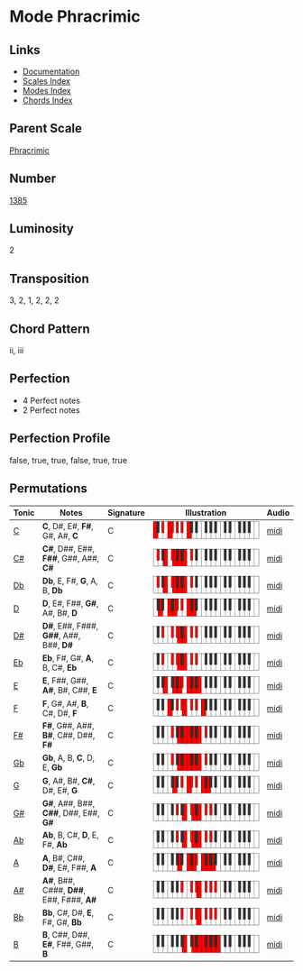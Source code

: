 # Mode Phracrimic

## Links

- [Documentation](README.md)
- [Scales Index](Scales.md)
- [Modes Index](Modes.md)
- [Chords Index](Chords.md)

## Parent Scale

[Phracrimic](ScalePhracrimic.md)

## Number

[1385](https://ianring.com/musictheory/scales/1385)

## Luminosity

2

## Transposition

3, 2, 1, 2, 2, 2

## Chord Pattern

ii, iii

## Perfection

- 4 Perfect notes
- 2 Perfect notes

## Perfection Profile

false, true, true, false, true, true

## Permutations

| Tonic | Notes | Signature | Illustration | Audio |
|-------|-------|-----------|--------------|-------|
| [C](ModeCNaturalPhracrimic.md) | **C**, D#, E#, **F#**, G#, A#, **C** | C | ![CNaturalPhracrimic](ModeCNaturalPhracrimic.png) | [midi](https://github.com/edipermadi/music/blob/main/docs/ModeCNaturalPhracrimic.mid?raw=true) |
| [C#](ModeCSharpPhracrimic.md) | **C#**, D##, E##, **F##**, G##, A##, **C#** | C | ![CSharpPhracrimic](ModeCSharpPhracrimic.png) | [midi](https://github.com/edipermadi/music/blob/main/docs/ModeCSharpPhracrimic.mid?raw=true) |
| [Db](ModeDFlatPhracrimic.md) | **Db**, E, F#, **G**, A, B, **Db** | C | ![DFlatPhracrimic](ModeDFlatPhracrimic.png) | [midi](https://github.com/edipermadi/music/blob/main/docs/ModeDFlatPhracrimic.mid?raw=true) |
| [D](ModeDNaturalPhracrimic.md) | **D**, E#, F##, **G#**, A#, B#, **D** | C | ![DNaturalPhracrimic](ModeDNaturalPhracrimic.png) | [midi](https://github.com/edipermadi/music/blob/main/docs/ModeDNaturalPhracrimic.mid?raw=true) |
| [D#](ModeDSharpPhracrimic.md) | **D#**, E##, F###, **G##**, A##, B##, **D#** | C | ![DSharpPhracrimic](ModeDSharpPhracrimic.png) | [midi](https://github.com/edipermadi/music/blob/main/docs/ModeDSharpPhracrimic.mid?raw=true) |
| [Eb](ModeEFlatPhracrimic.md) | **Eb**, F#, G#, **A**, B, C#, **Eb** | C | ![EFlatPhracrimic](ModeEFlatPhracrimic.png) | [midi](https://github.com/edipermadi/music/blob/main/docs/ModeEFlatPhracrimic.mid?raw=true) |
| [E](ModeENaturalPhracrimic.md) | **E**, F##, G##, **A#**, B#, C##, **E** | C | ![ENaturalPhracrimic](ModeENaturalPhracrimic.png) | [midi](https://github.com/edipermadi/music/blob/main/docs/ModeENaturalPhracrimic.mid?raw=true) |
| [F](ModeFNaturalPhracrimic.md) | **F**, G#, A#, **B**, C#, D#, **F** | C | ![FNaturalPhracrimic](ModeFNaturalPhracrimic.png) | [midi](https://github.com/edipermadi/music/blob/main/docs/ModeFNaturalPhracrimic.mid?raw=true) |
| [F#](ModeFSharpPhracrimic.md) | **F#**, G##, A##, **B#**, C##, D##, **F#** | C | ![FSharpPhracrimic](ModeFSharpPhracrimic.png) | [midi](https://github.com/edipermadi/music/blob/main/docs/ModeFSharpPhracrimic.mid?raw=true) |
| [Gb](ModeGFlatPhracrimic.md) | **Gb**, A, B, **C**, D, E, **Gb** | C | ![GFlatPhracrimic](ModeGFlatPhracrimic.png) | [midi](https://github.com/edipermadi/music/blob/main/docs/ModeGFlatPhracrimic.mid?raw=true) |
| [G](ModeGNaturalPhracrimic.md) | **G**, A#, B#, **C#**, D#, E#, **G** | C | ![GNaturalPhracrimic](ModeGNaturalPhracrimic.png) | [midi](https://github.com/edipermadi/music/blob/main/docs/ModeGNaturalPhracrimic.mid?raw=true) |
| [G#](ModeGSharpPhracrimic.md) | **G#**, A##, B##, **C##**, D##, E##, **G#** | C | ![GSharpPhracrimic](ModeGSharpPhracrimic.png) | [midi](https://github.com/edipermadi/music/blob/main/docs/ModeGSharpPhracrimic.mid?raw=true) |
| [Ab](ModeAFlatPhracrimic.md) | **Ab**, B, C#, **D**, E, F#, **Ab** | C | ![AFlatPhracrimic](ModeAFlatPhracrimic.png) | [midi](https://github.com/edipermadi/music/blob/main/docs/ModeAFlatPhracrimic.mid?raw=true) |
| [A](ModeANaturalPhracrimic.md) | **A**, B#, C##, **D#**, E#, F##, **A** | C | ![ANaturalPhracrimic](ModeANaturalPhracrimic.png) | [midi](https://github.com/edipermadi/music/blob/main/docs/ModeANaturalPhracrimic.mid?raw=true) |
| [A#](ModeASharpPhracrimic.md) | **A#**, B##, C###, **D##**, E##, F###, **A#** | C | ![ASharpPhracrimic](ModeASharpPhracrimic.png) | [midi](https://github.com/edipermadi/music/blob/main/docs/ModeASharpPhracrimic.mid?raw=true) |
| [Bb](ModeBFlatPhracrimic.md) | **Bb**, C#, D#, **E**, F#, G#, **Bb** | C | ![BFlatPhracrimic](ModeBFlatPhracrimic.png) | [midi](https://github.com/edipermadi/music/blob/main/docs/ModeBFlatPhracrimic.mid?raw=true) |
| [B](ModeBNaturalPhracrimic.md) | **B**, C##, D##, **E#**, F##, G##, **B** | C | ![BNaturalPhracrimic](ModeBNaturalPhracrimic.png) | [midi](https://github.com/edipermadi/music/blob/main/docs/ModeBNaturalPhracrimic.mid?raw=true) |
